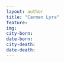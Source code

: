 ```yaml
---
layout: author
title: "Carmen Lyra"
feature: 
img:
city-born: 
date-born: 
city-death: 
date-death:
---
```

